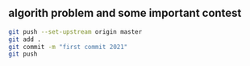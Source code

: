 ## algorith problem and some important contest
```sh
git push --set-upstream origin master
git add .
git commit -m "first commit 2021"
git push
```